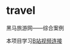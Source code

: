 # travel
黑马旅游网——综合案例

本项目学习[B站视频连接](https://www.bilibili.com/video/av51089566?from=search&seid=16565701181712388869)

